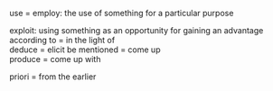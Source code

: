 use =
employ: the use of something for a particular purpose  

exploit: using something as an opportunity for gaining an advantage
according to = in the light of  
deduce = elicit
be mentioned = come up  
produce = come up with  

priori = from the earlier